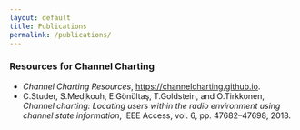 ```yaml
---
layout: default
title: Publications
permalink: /publications/
---
```


### Resources for Channel Charting
- *Channel Charting Resources*, https://channelcharting.github.io.
- C.Studer, S.Medjkouh, E.Gönültaş, T.Goldstein, and O.Tirkkonen, *Channel charting: Locating users within the radio environment using channel state information*, IEEE Access, vol. 6, pp. 47682–47698, 2018.
